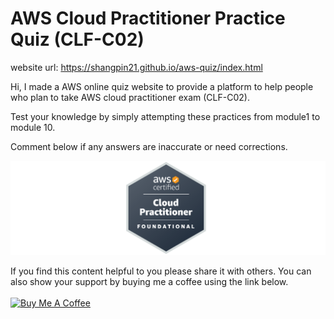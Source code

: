 # AWS Cloud Practitioner Practice Quiz (CLF-C02)
website url: https://shangpin21.github.io/aws-quiz/index.html

Hi, I made a AWS online quiz website to provide a platform to help people who plan to take AWS cloud practitioner exam (CLF-C02).

Test your knowledge by simply attempting these practices from module1 to module 10.

Comment below if any answers are inaccurate or need corrections.

![Logo](./img/awsLogo.png)


If you find this content helpful to you please share it with others. You can also show your support by buying me a coffee using the link below.<br><br>
<a href="https://www.buymeacoffee.com/DavidLim" target="_blank"><img src="https://cdn.buymeacoffee.com/buttons/v2/default-blue.png" alt="Buy Me A Coffee" style="height: 60px !important;width: 217px !important;" ></a>
